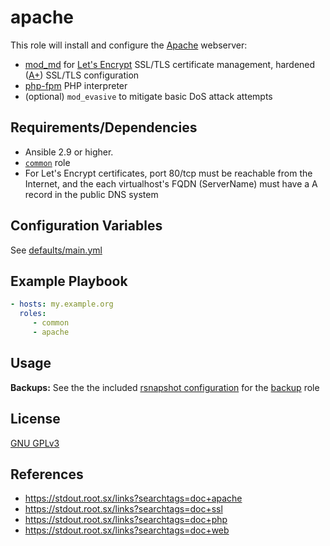 apache
====

This role will install and configure the [Apache](https://en.wikipedia.org/wiki/Apache_HTTP_Server) webserver:

- [mod_md](https://httpd.apache.org/docs/2.4/mod/mod_md.html) for [Let's Encrypt](https://en.wikipedia.org/wiki/Let's_Encrypt) SSL/TLS certificate management, hardened ([A+](https://www.ssllabs.com/ssltest/)) SSL/TLS configuration
- [php-fpm](https://php-fpm.org/) PHP interpreter
- (optional) `mod_evasive` to mitigate basic DoS attack attempts


Requirements/Dependencies
------------

- Ansible 2.9 or higher.
- [`common`](https://gitlab.com/nodiscc/xsrv/-/tree/master/roles/common) role
- For Let's Encrypt certificates, port 80/tcp must be reachable from the Internet, and the each virtualhost's FQDN (ServerName) must have a A record in the public DNS system


Configuration Variables
-----------------------

See [defaults/main.yml](defaults/main.yml)


Example Playbook
----------------

```yaml
- hosts: my.example.org
  roles:
     - common
     - apache
```

Usage
-----

**Backups:** See the the included [rsnapshot configuration](templates/etc_rsnapshot.d_letsencrypt.conf) for the [backup](../backup/README.md) role

License
-------

[GNU GPLv3](../../LICENSE)


References
-----------------

- https://stdout.root.sx/links?searchtags=doc+apache
- https://stdout.root.sx/links?searchtags=doc+ssl
- https://stdout.root.sx/links?searchtags=doc+php
- https://stdout.root.sx/links?searchtags=doc+web
